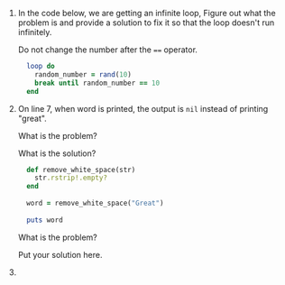 1. In the code below, we are getting an infinite loop, Figure out what the problem is and provide a solution to fix it so that the loop
   doesn't run infinitely.
   
   Do not change the number after the `==` operator.

   ```ruby
     loop do
       random_number = rand(10)
       break until random_number == 10
     end
   ```

2.  On line 7, when word is printed, the output is `nil` instead of printing "great". 

    What is the problem?
    
    What is the solution?
    
    
    ```ruby
      def remove_white_space(str)
        str.rstrip!.empty?
      end
     
      word = remove_white_space("Great")
     
      puts word
    ```
   
    What is the problem?
   
    Put your solution here.
   
 3. 
